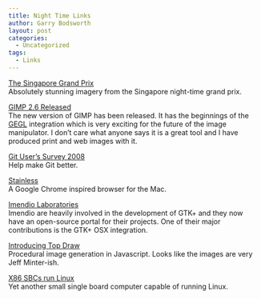 ```yaml
---
title: Night Time Links
author: Garry Bodsworth
layout: post
categories:
  - Uncategorized
tags:
  - Links
---
```

[The Singapore Grand Prix][1]  
Absolutely stunning imagery from the Singapore night-time grand prix.

[GIMP 2.6 Released][2]  
The new version of GIMP has been released. It has the beginnings of the [GEGL][3] integration which is very exciting for the future of the image manipulator. I don&#8217;t care what anyone says it is a great tool and I have produced print and web images with it.

[Git User&#8217;s Survey 2008][4]  
Help make Git better.

[Stainless][5]  
A Google Chrome inspired browser for the Mac.

[Imendio Laboratories][6]  
Imendio are heavily involved in the development of GTK+ and they now have an open-source portal for their projects. One of their major contributions is the GTK+ OSX integration.

[Introducing Top Draw][7]  
Procedural image generation in Javascript. Looks like the images are very Jeff Minter-ish.

[X86 SBCs run Linux][8]  
Yet another small single board computer capable of running Linux.

 [1]: http://www.boston.com/bigpicture/2008/09/the_singapore_grand_prix.html
 [2]: http://gimp.org/release-notes/gimp-2.6.html
 [3]: http://gegl.org/
 [4]: http://www.survs.com/survey?id=M3PIVU72&channel=2WXE4BVTW8
 [5]: http://www.stainlessapp.com/
 [6]: http://labs.imendio.com/
 [7]: http://googlemac.blogspot.com/2008/09/introducing-top-draw.html
 [8]: http://www.linuxdevices.com/news/NS6645188491.html?kc=rss